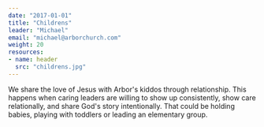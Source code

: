 ```yaml
---
date: "2017-01-01"
title: "Childrens"
leader: "Michael"
email: "michael@arborchurch.com"
weight: 20
resources:
- name: header
  src: "childrens.jpg"
---
```


We share the love of Jesus with Arbor's kiddos through relationship. This happens when caring leaders are willing to show up consistently, show care relationally, and share God's story intentionally. That could be holding babies, playing with toddlers or leading an elementary group. 

